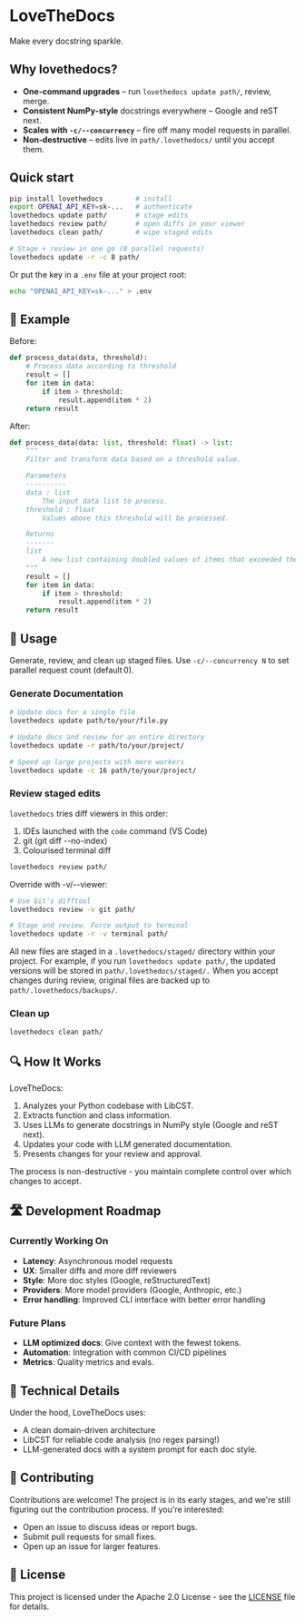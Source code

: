 # LoveTheDocs

Make every docstring sparkle.

## Why lovethedocs?

- **One‑command upgrades** – run `lovethedocs update path/`, review, merge.
- **Consistent NumPy‑style** docstrings everywhere – Google and reST next.
- **Scales with `-c/--concurrency`** – fire off many model requests in parallel.
- **Non‑destructive** – edits live in `path/.lovethedocs/` until you accept them.

## Quick start

```bash
pip install lovethedocs        # install
export OPENAI_API_KEY=sk-...   # authenticate
lovethedocs update path/       # stage edits
lovethedocs review path/       # open diffs in your viewer
lovethedocs clean path/        # wipe staged edits

# Stage + review in one go (8 parallel requests)
lovethedocs update -r -c 8 path/
```

Or put the key in a `.env` file at your project root:

```bash
echo "OPENAI_API_KEY=sk-..." > .env
```

## 🎯 Example

Before:

```python
def process_data(data, threshold):
    # Process data according to threshold
    result = []
    for item in data:
        if item > threshold:
            result.append(item * 2)
    return result
```

After:

```python
def process_data(data: list, threshold: float) -> list:
    """
    Filter and transform data based on a threshold value.

    Parameters
    ----------
    data : list
        The input data list to process.
    threshold : float
        Values above this threshold will be processed.

    Returns
    -------
    list
        A new list containing doubled values of items that exceeded the threshold.
    """
    result = []
    for item in data:
        if item > threshold:
            result.append(item * 2)
    return result
```

## 🔧 Usage

Generate, review, and clean up staged files. Use `-c/--concurrency N` to set parallel
request count (default 0).

### Generate Documentation
```bash
# Update docs for a single file
lovethedocs update path/to/your/file.py

# Update docs and review for an entire directory
lovethedocs update -r path/to/your/project/

# Speed up large projects with more workers
lovethedocs update -c 16 path/to/your/project/ 
```

### Review staged edits

`lovethedocs` tries diff viewers in this order:
1.	IDEs launched with the `code` command (VS Code)
2.	git (git diff --no-index)
3.	Colourised terminal diff

```bash
lovethedocs review path/
```

Override with -v/--viewer:

```bash
# Use Git’s difftool
lovethedocs review -v git path/

# Stage and review. Force output to terminal
lovethedocs update -r -v terminal path/ 
```

All new files are staged in a `.lovethedocs/staged/` directory within your
project. For example, if you run `lovethedocs update path/`, the updated
versions will be stored in `path/.lovethedocs/staged/.` When you accept
changes during review, original files are backed up to
`path/.lovethedocs/backups/`.

### Clean up

```bash
lovethedocs clean path/
```

## 🔍 How It Works

LoveTheDocs:

1. Analyzes your Python codebase with LibCST.
2. Extracts function and class information.
3. Uses LLMs to generate docstrings in NumPy style (Google and reST next).
4. Updates your code with LLM generated documentation.
5. Presents changes for your review and approval.

The process is non-destructive - you maintain complete control over which changes to
accept.



## 🛣️ Development Roadmap

### Currently Working On

- **Latency**: Asynchronous model requests
- **UX**: Smaller diffs and more diff reviewers
- **Style**: More doc styles (Google, reStructuredText)
- **Providers**: More model providers (Google, Anthropic, etc.)
- **Error handling**: Improved CLI interface with better error handling

### Future Plans

- **LLM optimized docs**: Give context with the fewest tokens.
- **Automation**: Integration with common CI/CD pipelines
- **Metrics**: Quality metrics and evals.

## 🧰 Technical Details

Under the hood, LoveTheDocs uses:

- A clean domain-driven architecture
- LibCST for reliable code analysis (no regex parsing!)
- LLM-generated docs with a system prompt for each doc style.

## 👥 Contributing

Contributions are welcome! The project is in its early stages, and we're still figuring
out the contribution process. If you're interested:

- Open an issue to discuss ideas or report bugs.
- Submit pull requests for small fixes.
- Open up an issue for larger features.

## 📄 License

This project is licensed under the Apache 2.0 License - see the [LICENSE](LICENSE) file
for details.
